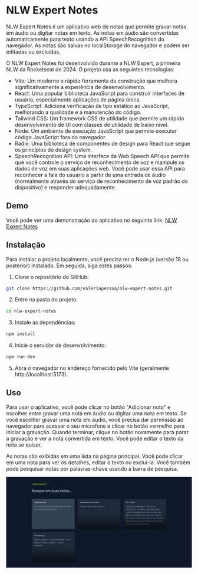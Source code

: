 # NLW Expert Notes

NLW Expert Notes é um aplicativo web de notas que permite gravar notas em áudio ou digitar notas em texto. As notas em áudio são convertidas automaticamente para texto usando a API SpeechRecognition do navegador. As notas são salvas no localStorage do navegador e podem ser editadas ou excluídas.

O NLW Expert Notes foi desenvolvido durante a NLW Expert, a primeira NLW da Rocketseat de 2024. O projeto usa as seguintes tecnologias:

- Vite: Um moderno e rápido ferramenta de construção que melhora significativamente a experiência de desenvolvimento.
- React: Uma popular biblioteca JavaScript para construir interfaces de usuário, especialmente aplicações de página única.
- TypeScript: Adiciona verificação de tipo estático ao JavaScript, melhorando a qualidade e a manutenção do código.
- Tailwind CSS: Um framework CSS de utilidade que permite um rápido desenvolvimento de UI com classes de utilidade de baixo nível.
- Node: Um ambiente de execução JavaScript que permite executar código JavaScript fora do navegador.
- Radix: Uma biblioteca de componentes de design para React que segue os princípios do design system.
- SpeechRecognition API: Uma interface da Web Speech API que permite que você controle o serviço de reconhecimento de voz e manipule os dados de voz em suas aplicações web. Você pode usar essa API para reconhecer a fala do usuário a partir de uma entrada de áudio (normalmente através do serviço de reconhecimento de voz padrão do dispositivo) e responder adequadamente.

## Demo

Você pode ver uma demonstração do aplicativo no seguinte link: [NLW Expert Notes](https://nlw-expert-notes-silk.vercel.app)

## Instalação

Para instalar o projeto localmente, você precisa ter o Node.js (versão 18 ou posterior) instalado. Em seguida, siga estes passos:
1. Clone o repositório do GitHub:

```bash
git clone https://github.com/valeriapessoa/nlw-expert-notes.git
```

2. Entre na pasta do projeto:

```bash
cd nlw-expert-notes
```

3. Instale as dependências:

```bash
npm install
```

4. Inicie o servidor de desenvolvimento:

```bash
npm run dev
```

5. Abra o navegador no endereço fornecido pelo Vite (geralmente http://localhost:5173).

## Uso

Para usar o aplicativo, você pode clicar no botão "Adicionar nota" e escolher entre gravar uma nota em áudio ou digitar uma nota em texto. Se você escolher gravar uma nota em áudio, você precisa dar permissão ao navegador para acessar o seu microfone e clicar no botão vermelho para iniciar a gravação. Quando terminar, clique no botão novamente para parar a gravação e ver a nota convertida em texto. Você pode editar o texto da nota se quiser.

As notas são exibidas em uma lista na página principal. Você pode clicar em uma nota para ver os detalhes, editar o texto ou excluí-la. Você também pode pesquisar notas por palavras-chave usando a barra de pesquisa.

![NLW Expert Notes](./src/assets/img.png "NLW Expert Notes")

